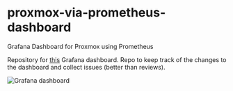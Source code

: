 # proxmox-via-prometheus-dashboard
Grafana Dashboard for Proxmox using Prometheus

Repository for [this](https://grafana.com/grafana/dashboards/10347-proxmox-via-prometheus/) Grafana dashboard.
Repo to keep track of the changes to the dashboard and collect issues (better than reviews).

![Grafana dashboard](https://grafana.com/api/dashboards/10347/images/6529/image)

